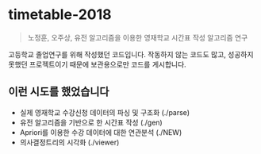 # timetable-2018
> 노정훈, 오주상, 유전 알고리즘을 이용한 영재학교 시간표 작성 알고리즘 연구

고등학교 졸업연구를 위해 작성했던 코드입니다. 작동하지 않는 코드도 많고, 성공하지 못했던 프로젝트이기 때문에 보관용으로만 코드를 게시합니다.

## 이런 시도를 했었습니다
- 실제 영재학교 수강신청 데이터의 파싱 및 구조화 (./parse)
- 유전 알고리즘을 기반으로 한 시간표 작성 (./gen)
- Apriori를 이용한 수강 데이터에 대한 연관분석 (./NEW)
- 의사결정트리의 시각화 (./viewer)